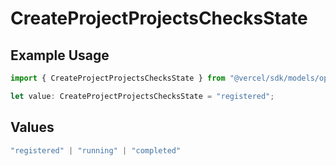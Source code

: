 # CreateProjectProjectsChecksState

## Example Usage

```typescript
import { CreateProjectProjectsChecksState } from "@vercel/sdk/models/operations";

let value: CreateProjectProjectsChecksState = "registered";
```

## Values

```typescript
"registered" | "running" | "completed"
```
